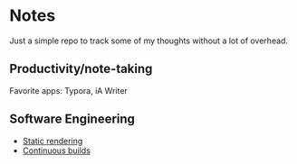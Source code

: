 # Notes

Just a simple repo to track some of my thoughts without a lot of overhead.

## Productivity/note-taking

Favorite apps: Typora, iA Writer

## Software Engineering

* [Static rendering](static-rendering.md)
* [Continuous builds](continuous-builds.md)